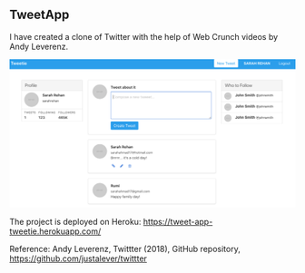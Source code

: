 <h2>TweetApp</h2>

I have created a clone of Twitter with the help of Web Crunch videos by Andy Leverenz.

![](app/assets/images/tweet-app-tweetie.png)

The project is deployed on Heroku: https://tweet-app-tweetie.herokuapp.com/


Reference: Andy Leverenz, Twittter (2018), GitHub repository, https://github.com/justalever/twittter
